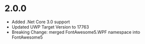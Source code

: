 # 2.0.0
- Added .Net Core 3.0 support
- Updated UWP Target Version to 17763
- Breaking Change: merged FontAwesome5.WPF namespace into FontAwesome5
